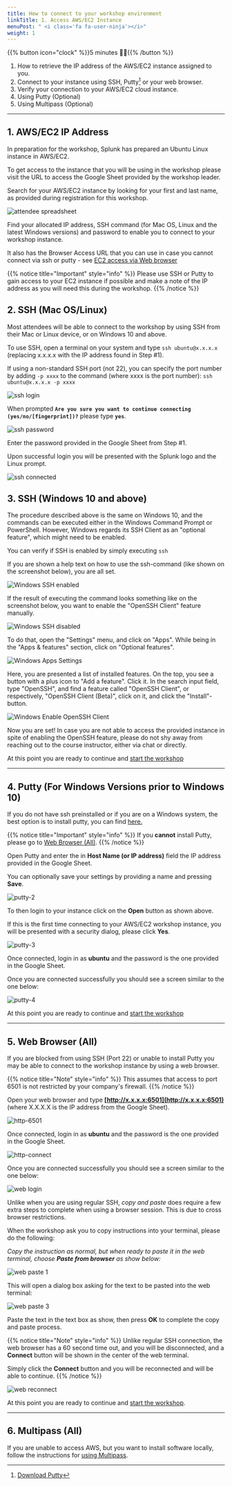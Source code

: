 ```yaml
---
title: How to connect to your workshop environment
linkTitle: 1. Access AWS/EC2 Instance
menuPost: " <i class='fa fa-user-ninja'></i>"
weight: 1
---
```


{{% button icon="clock" %}}5 minutes 🥷🏻{{% /button %}}

1. How to retrieve the IP address of the AWS/EC2 instance assigned to you.
2. Connect to your instance using SSH, Putty[^1] or your web browser.
3. Verify your connection to your AWS/EC2 cloud instance.
4. Using Putty (Optional)
5. Using Multipass (Optional)

---

## 1. AWS/EC2 IP Address

In preparation for the workshop, Splunk has prepared an Ubuntu Linux instance in AWS/EC2.

To get access to the instance that you will be using in the workshop please visit the URL to access the Google Sheet provided by the workshop leader.

Search for your AWS/EC2 instance by looking for your first  and last name, as provided during registration for this workshop.

![attendee spreadsheet](../images/spreadsheet-info.png)

Find your allocated IP address, SSH command (for Mac OS, Linux and the latest Windows versions) and password to enable you to connect to your workshop instance.

It also has the Browser Access URL that you can use in case you cannot connect via ssh or putty - see [EC2 access via Web browser](#4-web-browser-all)

{{% notice title="Important" style="info" %}}
Please use SSH or Putty  to gain access to your EC2 instance if possible and
make a note of the IP address as you will need this during the workshop.
{{% /notice %}}

## 2. SSH (Mac OS/Linux)

Most attendees will be able to connect to the workshop by using SSH from their Mac or Linux device, or on Windows 10 and above.

To use SSH, open a terminal on your system and type `ssh ubuntu@x.x.x.x` (replacing x.x.x.x with the IP address found in Step #1).

If using a non-standard SSH port (not 22), you can specify the port number by adding `-p xxxx` to the command (where xxxx is the port number): `ssh ubuntu@x.x.x.x -p xxxx`

![ssh login](../images/ssh-1.png)

When prompted **`Are you sure you want to continue connecting (yes/no/[fingerprint])?`** please type **`yes`**.

![ssh password](../images/ssh-2.png)

Enter the password provided in the Google Sheet from Step #1.

Upon successful login you will be presented with the Splunk logo and the Linux prompt.

![ssh connected](../images/ssh-3.png)

## 3. SSH (Windows 10 and above)

The procedure described above is the same on Windows 10, and the commands can be executed either in the Windows Command Prompt or PowerShell.
However, Windows regards its SSH Client as an "optional feature", which might need to be enabled.

You can verify if SSH is enabled by simply executing `ssh`

If you are shown a help text on how to use the ssh-command (like shown on the screenshot below), you are all set.

![Windows SSH enabled](../images/windows-ssh-enabled-feedback.png)

If the result of executing the command looks something like on the screenshot below, you want to enable the "OpenSSH Client" feature manually.

![Windows SSH disabled](../images/windows-ssh-disabled-feedback.png)

To do that, open the "Settings" menu, and click on "Apps". While being in the "Apps & features" section, click on "Optional features".

![Windows Apps Settings](../images/windows-gui-optionalfeatures.png)

Here, you are presented a list of installed features. On the top, you see a button with a plus icon to "Add a feature". Click it.
In the search input field, type "OpenSSH", and find a feature called "OpenSSH Client",  or respectively, "OpenSSH Client (Beta)", click on it, and click the "Install"-button.

![Windows Enable OpenSSH Client](../images/windows-enable-openssh-client.png)

Now you are set! In case you are not able to access the provided instance in spite of enabling the OpenSSH feature, please do not shy away from reaching
out to the course instructor, either via chat or directly.

At this point you are ready to continue and [start the workshop](../gdi/)

---

## 4. Putty (For Windows Versions prior to Windows 10)

If you do not have ssh preinstalled or if you are on a Windows system,  the best option is to install putty, you can find [here.](https://www.putty.org/)

{{% notice title="Important" style="info" %}}
If you **cannot** install Putty, please go to [Web Browser (All)](#4-web-browser-all).
{{% /notice %}}
  
Open Putty and enter the in **Host Name (or IP address)** field the IP address provided in the Google Sheet.

You can optionally save your settings by providing a name and pressing **Save**.

![putty-2](../images//putty-settings.png)

To then login to your instance click on the **Open** button as shown above.

If this is the first time connecting to your AWS/EC2 workshop instance, you will be presented with a security dialog, please click **Yes**.

![putty-3](../images//putty-security.png)

Once connected, login in as **ubuntu** and the password is the one provided in the Google Sheet.

Once you are connected successfully you should see a screen similar to the one below:

![putty-4](../images//putty-loggedin.png)

At this point you are ready to continue and [start the workshop](../gdi/)

---

## 5. Web Browser (All)

If you are blocked from using SSH (Port 22) or unable to install Putty you may be able to connect to the workshop instance by using a web browser.

{{% notice title="Note" style="info" %}}
This assumes that access to port 6501 is not restricted by your company's firewall.
{{% /notice %}}

Open your web browser and type **[http://x.x.x.x:6501](http://x.x.x.x:6501)** (where X.X.X.X is the IP address from the Google Sheet).

![http-6501](../images//shellinabox-url.png)

Once connected, login in as **ubuntu** and the password is the one provided in the Google Sheet.

![http-connect](../images//shellinabox-connect.png)

Once you are connected successfully you should see a screen similar to the one below:

![web login](../images//shellinabox-login.png)

Unlike when you are using regular SSH, *copy and paste* does require a few extra steps to complete when using a browser session. This is due to cross browser restrictions.

When the workshop ask you to copy instructions into your terminal, please do the following:

*Copy the instruction as normal, but when ready to paste it in the web terminal, choose **Paste from browser** as show below:*

![web paste 1](../images//shellinabox-paste-browser.png)

This will open a dialog box asking for the text to be pasted into the web terminal:

![web paste 3](../images//shellinabox-example-1.png)

Paste the text in the text box as show, then press **OK** to complete the copy and paste process.

{{% notice title="Note" style="info" %}}
Unlike regular SSH connection, the web browser has a 60 second time out, and you will be disconnected, and a **Connect** button will be shown in the center of the web terminal.

Simply click the **Connect** button and you will be reconnected and will be able to continue.
{{% /notice %}}

![web reconnect](../images//shellinabox-reconnect.png)

At this point you are ready to continue and [start the workshop](../gdi/).

---

## 6. Multipass (All)

If you are unable to access AWS, but you want to install software locally, follow the instructions for [using Multipass](https://github.com/splunk/observability-workshop/blob/main/multipass/README.md).

[^1]: [Download Putty](https://www.chiark.greenend.org.uk/~sgtatham/putty/)

